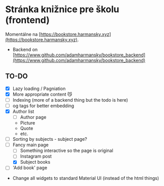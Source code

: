 # Stránka knižnice pre školu (frontend)

Momentálne na [https://bookstore.harmansky.xyz](https://bookstore.harmansky.xyz).

 - Backend on [https://www.github.com/adamharmansky/bookstore_backend](https://www.github.com/adamharmansky/bookstore_backend)

## TO-DO

 - [x] Lazy loading / Pagniation
 - [x] More appropriate content :smirk_cat:
 - [ ] Indexing (more of a backend thing but the todo is here)
 - [ ] og tags for better embedding
 - [x] Author list
   - [ ] Author page
    - Picture
    - Quote
    - etc.
 - [ ] Sorting by subjects - subject page?
 - [ ] Fancy main page
   - [ ] Something interactive so the page is original
   - [ ] Instagram post
   - [x] Subject books
 - [ ] 'Add book' page
 - Change all widgets to standard Material UI (instead of the html things)
